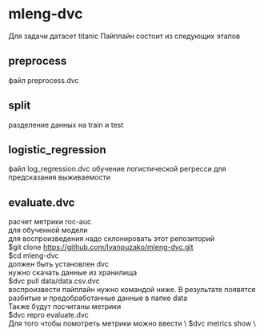 # mleng-dvc

   Для задачи датасет titanic 
   Пайплайн состоит из следующих этапов
   
   ## preprocess
   файл preprocess.dvc
  ## split
  разделение данных на train и test
  ## logistic_regression
  файл log_regression.dvc
  обучение логистической регресси для предсказания выживаемости 
  ## evaluate.dvc
  расчет метрики roc-auc \
  для обученной модели   \
  для воспроизведения надо склонировать этот репозиторий \
  $git clone https://github.com/Ivanpuzako/mleng-dvc.git \
  $cd mleng-dvc \
  должен быть установлен dvc \
  нужно скачать данные из хранилища \
  $dvc pull data/data.csv.dvc \
  воспроизвести пайплайн нужно командой ниже. В результате появятся разбитые и предобработанные данные в папке data \
  Также будут посчитаны метрики \
  $dvc repro evaluate.dvc \
  Для того чтобы помотреть метрики можно ввести \ 
  $dvc metrics show \
   
   
   
   
   
   
   
   
   
